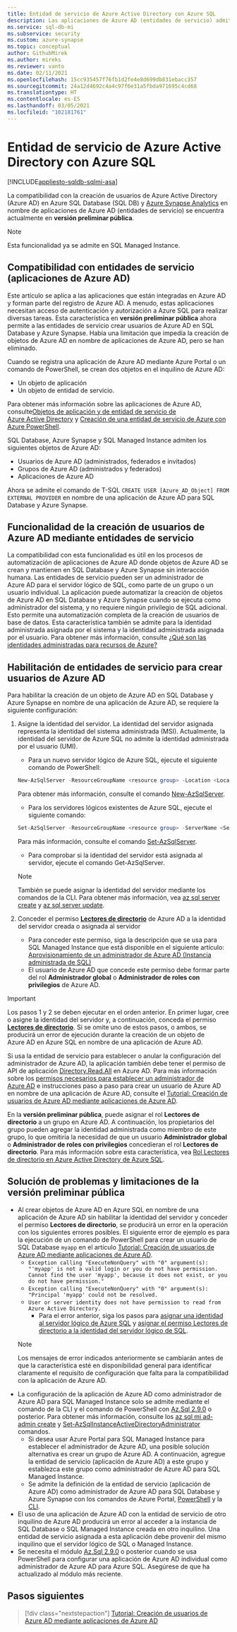 ```yaml
---
title: Entidad de servicio de Azure Active Directory con Azure SQL
description: Las aplicaciones de Azure AD (entidades de servicio) admiten la creación de usuarios de Azure AD en Azure SQL Database, Azure SQL Managed Instance y Azure Synapse Analytics
ms.service: sql-db-mi
ms.subservice: security
ms.custom: azure-synapse
ms.topic: conceptual
author: GithubMirek
ms.author: mireks
ms.reviewer: vanto
ms.date: 02/11/2021
ms.openlocfilehash: 15cc935457f76fb1d2fe4e8d699db831ebacc357
ms.sourcegitcommit: 24a12d4692c4a4c97f6e31a5fbda971695c4cd68
ms.translationtype: HT
ms.contentlocale: es-ES
ms.lasthandoff: 03/05/2021
ms.locfileid: "102181761"
---
```

# <a name="azure-active-directory-service-principal-with-azure-sql"></a>Entidad de servicio de Azure Active Directory con Azure SQL

[!INCLUDE[appliesto-sqldb-sqlmi-asa](../includes/appliesto-sqldb-sqlmi-asa.md)]

La compatibilidad con la creación de usuarios de Azure Active Directory (Azure AD) en Azure SQL Database (SQL DB) y [Azure Synapse Analytics](../../synapse-analytics/sql-data-warehouse/sql-data-warehouse-overview-what-is.md) en nombre de aplicaciones de Azure AD (entidades de servicio) se encuentra actualmente en **versión preliminar pública**.

> [!NOTE]
> Esta funcionalidad ya se admite en SQL Managed Instance.

## <a name="service-principal-azure-ad-applications-support"></a>Compatibilidad con entidades de servicio (aplicaciones de Azure AD)

Este artículo se aplica a las aplicaciones que están integradas en Azure AD y forman parte del registro de Azure AD. A menudo, estas aplicaciones necesitan acceso de autenticación y autorización a Azure SQL para realizar diversas tareas. Esta característica en **versión preliminar pública** ahora permite a las entidades de servicio crear usuarios de Azure AD en SQL Database y Azure Synapse. Había una limitación que impedía la creación de objetos de Azure AD en nombre de aplicaciones de Azure AD, pero se han eliminado.

Cuando se registra una aplicación de Azure AD mediante Azure Portal o un comando de PowerShell, se crean dos objetos en el inquilino de Azure AD:

- Un objeto de aplicación
- Un objeto de entidad de servicio.

Para obtener más información sobre las aplicaciones de Azure AD, consulte[Objetos de aplicación y de entidad de servicio de Azure Active Directory](../../active-directory/develop/app-objects-and-service-principals.md) y [Creación de una entidad de servicio de Azure con Azure PowerShell](/powershell/azure/create-azure-service-principal-azureps).

SQL Database, Azure Synapse y SQL Managed Instance admiten los siguientes objetos de Azure AD:

- Usuarios de Azure AD (administrados, federados e invitados)
- Grupos de Azure AD (administrados y federados)
- Aplicaciones de Azure AD 

Ahora se admite el comando de T-SQL `CREATE USER [Azure_AD_Object] FROM EXTERNAL PROVIDER` en nombre de una aplicación de Azure AD para SQL Database y Azure Synapse.

## <a name="functionality-of-azure-ad-user-creation-using-service-principals"></a>Funcionalidad de la creación de usuarios de Azure AD mediante entidades de servicio

La compatibilidad con esta funcionalidad es útil en los procesos de automatización de aplicaciones de Azure AD donde objetos de Azure AD se crean y mantienen en SQL Database y Azure Synapse sin interacción humana. Las entidades de servicio pueden ser un administrador de Azure AD para el servidor lógico de SQL, como parte de un grupo o un usuario individual. La aplicación puede automatizar la creación de objetos de Azure AD en SQL Database y Azure Synapse cuando se ejecuta como administrador del sistema, y no requiere ningún privilegio de SQL adicional. Esto permite una automatización completa de la creación de usuarios de base de datos. Esta característica también se admite para la identidad administrada asignada por el sistema y la identidad administrada asignada por el usuario. Para obtener más información, consulte [¿Qué son las identidades administradas para recursos de Azure?](../../active-directory/managed-identities-azure-resources/overview.md)

## <a name="enable-service-principals-to-create-azure-ad-users"></a>Habilitación de entidades de servicio para crear usuarios de Azure AD

Para habilitar la creación de un objeto de Azure AD en SQL Database y Azure Synapse en nombre de una aplicación de Azure AD, se requiere la siguiente configuración:

1. Asigne la identidad del servidor. La identidad del servidor asignada representa la identidad del sistema administrada (MSI). Actualmente, la identidad del servidor de Azure SQL no admite la identidad administrada por el usuario (UMI).
    - Para un nuevo servidor lógico de Azure SQL, ejecute el siguiente comando de PowerShell:
    
    ```powershell
    New-AzSqlServer -ResourceGroupName <resource group> -Location <Location name> -ServerName <Server name> -ServerVersion "12.0" -SqlAdministratorCredentials (Get-Credential) -AssignIdentity
    ```

    Para obtener más información, consulte el comando [New-AzSqlServer](/powershell/module/az.sql/new-azsqlserver).

    - Para los servidores lógicos existentes de Azure SQL, ejecute el siguiente comando:
    
    ```powershell
    Set-AzSqlServer -ResourceGroupName <resource group> -ServerName <Server name> -AssignIdentity
    ```

    Para más información, consulte el comando [Set-AzSqlServer](/powershell/module/az.sql/set-azsqlserver).

    - Para comprobar si la identidad del servidor está asignada al servidor, ejecute el comando Get-AzSqlServer.

    > [!NOTE]
    > También se puede asignar la identidad del servidor mediante los comandos de la CLI. Para obtener más información, vea [az sql server create](/cli/azure/sql/server#az-sql-server-create) y [az sql server update](/cli/azure/sql/server#az-sql-server-update).

2. Conceder el permiso [**Lectores de directorio**](../../active-directory/roles/permissions-reference.md#directory-readers) de Azure AD a la identidad del servidor creada o asignada al servidor
    - Para conceder este permiso, siga la descripción que se usa para SQL Managed Instance que está disponible en el siguiente artículo: [Aprovisionamiento de un administrador de Azure AD (Instancia administrada de SQL)](authentication-aad-configure.md?tabs=azure-powershell#provision-azure-ad-admin-sql-managed-instance)
    - El usuario de Azure AD que concede este permiso debe formar parte del rol **Administrador global** o **Administrador de roles con privilegios** de Azure AD.

> [!IMPORTANT]
> Los pasos 1 y 2 se deben ejecutar en el orden anterior. En primer lugar, cree o asigne la identidad del servidor y, a continuación, conceda el permiso [**Lectores de directorio**](../../active-directory/roles/permissions-reference.md#directory-readers). Si se omite uno de estos pasos, o ambos, se producirá un error de ejecución durante la creación de un objeto de Azure AD en Azure SQL en nombre de una aplicación de Azure AD.
>
> Si usa la entidad de servicio para establecer o anular la configuración del administrador de Azure AD, la aplicación también debe tener el permiso de API de aplicación [Directory.Read.All](/graph/permissions-reference#application-permissions-18) en Azure AD. Para más información sobre los [permisos necesarios para establecer un administrador de Azure AD](authentication-aad-service-principal-tutorial.md#permissions-required-to-set-or-unset-the-azure-ad-admin) e instrucciones paso a paso para crear un usuario de Azure AD en nombre de una aplicación de Azure AD, consulte el [Tutorial: Creación de usuarios de Azure AD mediante aplicaciones de Azure AD](authentication-aad-service-principal-tutorial.md).
>
> En la **versión preliminar pública**, puede asignar el rol **Lectores de directorio** a un grupo en Azure AD. A continuación, los propietarios del grupo pueden agregar la identidad administrada como miembro de este grupo, lo que omitiría la necesidad de que un usuario **Administrador global** o **Administrador de roles con privilegios** concedieran el rol **Lectores de directorio**. Para más información sobre esta característica, vea [Rol Lectores de directorio en Azure Active Directory de Azure SQL](authentication-aad-directory-readers-role.md).

## <a name="troubleshooting-and-limitations-for-public-preview"></a>Solución de problemas y limitaciones de la versión preliminar pública

- Al crear objetos de Azure AD en Azure SQL en nombre de una aplicación de Azure AD sin habilitar la identidad del servidor y conceder el permiso **Lectores de directorio**, se producirá un error en la operación con los siguientes errores posibles. El siguiente error de ejemplo es para la ejecución de un comando de PowerShell para crear un usuario de SQL Database `myapp` en el artículo [Tutorial: Creación de usuarios de Azure AD mediante aplicaciones de Azure AD](authentication-aad-service-principal-tutorial.md).
    - `Exception calling "ExecuteNonQuery" with "0" argument(s): "'myapp' is not a valid login or you do not have permission. Cannot find the user 'myapp', because it does not exist, or you do not have permission."`
    - `Exception calling "ExecuteNonQuery" with "0" argument(s): "Principal 'myapp' could not be resolved.`
    - `User or server identity does not have permission to read from Azure Active Directory.`
      - Para el error anterior, siga los pasos para [asignar una identidad al servidor lógico de Azure SQL](authentication-aad-service-principal-tutorial.md#assign-an-identity-to-the-azure-sql-logical-server) y [asignar el permiso Lectores de directorio a la identidad del servidor lógico de SQL](authentication-aad-service-principal-tutorial.md#assign-directory-readers-permission-to-the-sql-logical-server-identity).
    > [!NOTE]
    > Los mensajes de error indicados anteriormente se cambiarán antes de que la característica esté en disponibilidad general para identificar claramente el requisito de configuración que falta para la compatibilidad con la aplicación de Azure AD.
- La configuración de la aplicación de Azure AD como administrador de Azure AD para SQL Managed Instance solo se admite mediante el comando de la CLI y el comando de PowerShell con [Az.Sql 2.9.0](https://www.powershellgallery.com/packages/Az.Sql/2.9.0) o posterior. Para obtener más información, consulte los [az sql mi ad-admin create](/cli/azure/sql/mi/ad-admin#az-sql-mi-ad-admin-create) y [Set-AzSqlInstanceActiveDirectoryAdministrator](/powershell/module/az.sql/set-azsqlinstanceactivedirectoryadministrator) comandos. 
    - Si desea usar Azure Portal para SQL Managed Instance para establecer el administrador de Azure AD, una posible solución alternativa es crear un grupo de Azure AD. A continuación, agregue la entidad de servicio (aplicación de Azure AD) a este grupo y establezca este grupo como administrador de Azure AD para SQL Managed Instance.
    - Se admite la definición de la entidad de servicio (aplicación de Azure AD) como administrador de Azure AD para SQL Database y Azure Synapse con los comandos de Azure Portal, [PowerShell](authentication-aad-configure.md?tabs=azure-powershell#powershell-for-sql-database-and-azure-synapse) y la [CLI](authentication-aad-configure.md?tabs=azure-cli#powershell-for-sql-database-and-azure-synapse).
- El uso de una aplicación de Azure AD con la entidad de servicio de otro inquilino de Azure AD producirá un error al acceder a la instancia de SQL Database o SQL Managed Instance creada en otro inquilino. Una entidad de servicio asignada a esta aplicación debe provenir del mismo inquilino que el servidor lógico de SQL o Managed Instance.
- Se necesita el módulo [Az.Sql 2.9.0](https://www.powershellgallery.com/packages/Az.Sql/2.9.0) o posterior cuando se usa PowerShell para configurar una aplicación de Azure AD individual como administrador de Azure AD para Azure SQL. Asegúrese de que ha actualizado al módulo más reciente.

## <a name="next-steps"></a>Pasos siguientes

> [!div class="nextstepaction"]
> [Tutorial: Creación de usuarios de Azure AD mediante aplicaciones de Azure AD](authentication-aad-service-principal-tutorial.md)